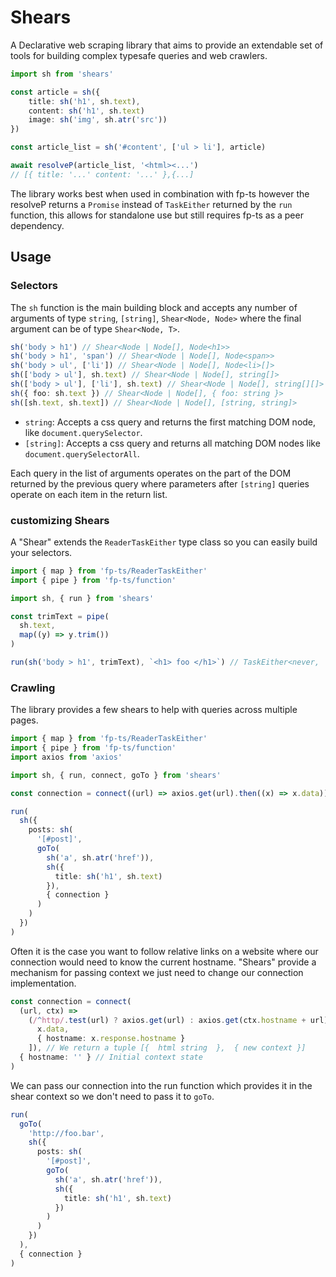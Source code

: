 # Shears

A Declarative web scraping library that aims to provide an extendable set of tools for building complex typesafe queries and web crawlers.

```typescript
import sh from 'shears'

const article = sh({
    title: sh('h1', sh.text),
    content: sh('h1', sh.text)
    image: sh('img', sh.atr('src'))
})

const article_list = sh('#content', ['ul > li'], article)

await resolveP(article_list, '<html><...')
// [{ title: '...' content: '...' },{...]
```

The library works best when used in combination with fp-ts however the resolveP returns a `Promise` instead of `TaskEither` returned by the `run` function, this allows for standalone use but still requires fp-ts as a peer dependency.

## Usage

### Selectors

The `sh` function is the main building block and accepts any number of arguments of type `string`, `[string]`, `Shear<Node, Node>` where the final argument can be of type `Shear<Node, T>`.

```typescript
sh('body > h1') // Shear<Node | Node[], Node<h1>>
sh('body > h1', 'span') // Shear<Node | Node[], Node<span>>
sh('body > ul', ['li']) // Shear<Node | Node[], Node<li>[]>
sh(['body > ul'], sh.text) // Shear<Node | Node[], string[]>
sh(['body > ul'], ['li'], sh.text) // Shear<Node | Node[], string[][]>
sh({ foo: sh.text }) // Shear<Node | Node[], { foo: string }>
sh([sh.text, sh.text]) // Shear<Node | Node[], [string, string]>
```

- `string`: Accepts a css query and returns the first matching DOM node, like `document.querySelector`.
- `[string]`: Accepts a css query and returns all matching DOM nodes like `document.querySelectorAll`.

Each query in the list of arguments operates on the part of the DOM returned by the previous query where parameters after `[string]` queries operate on each item in the return list.

### customizing Shears

A "Shear" extends the `ReaderTaskEither` type class so you can easily build your selectors.

```typescript
import { map } from 'fp-ts/ReaderTaskEither'
import { pipe } from 'fp-ts/function'

import sh, { run } from 'shears'

const trimText = pipe(
  sh.text,
  map((y) => y.trim())
)

run(sh('body > h1', trimText), `<h1> foo </h1>`) // TaskEither<never, 'foo'>
```

### Crawling

The library provides a few shears to help with queries across multiple pages.

```typescript
import { map } from 'fp-ts/ReaderTaskEither'
import { pipe } from 'fp-ts/function'
import axios from 'axios'

import sh, { run, connect, goTo } from 'shears'

const connection = connect((url) => axios.get(url).then((x) => x.data))

run(
  sh({
    posts: sh(
      '[#post]',
      goTo(
        sh('a', sh.atr('href')),
        sh({
          title: sh('h1', sh.text)
        }),
        { connection }
      )
    )
  })
)
```

Often it is the case you want to follow relative links on a website where our connection would need to know the current hostname. "Shears" provide a mechanism for passing context we just need to change our connection implementation.

```typescript
const connection = connect(
  (url, ctx) =>
    (/^http/.test(url) ? axios.get(url) : axios.get(ctx.hostname + url)).then((x) => [
      x.data,
      { hostname: x.response.hostname }
    ]), // We return a tuple [{  html string  },  { new context }]
  { hostname: '' } // Initial context state
)
```

We can pass our connection into the run function which provides it in the shear context so we don't need to pass it to `goTo`.

```typescript
run(
  goTo(
    'http://foo.bar',
    sh({
      posts: sh(
        '[#post]',
        goTo(
          sh('a', sh.atr('href')),
          sh({
            title: sh('h1', sh.text)
          })
        )
      )
    })
  ),
  { connection }
)
```
